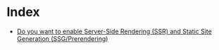 # Index
- [Do you want to enable Server-Side Rendering (SSR) and Static Site Generation (SSG/Prerendering)](https://codebitwave.com/angular-101-do-you-want-to-enable-server-side-rendering-ssr-and-static-site-generation-ssg-prerendering/)
